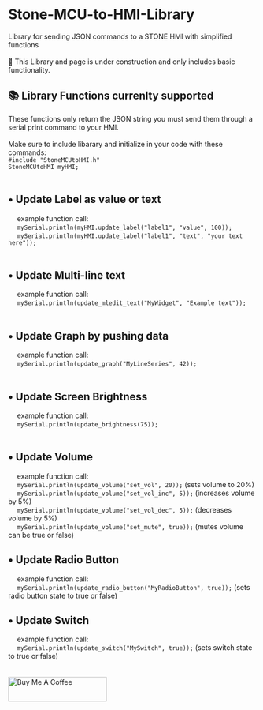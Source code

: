 # Stone-MCU-to-HMI-Library
Library for sending JSON commands to a STONE HMI with simplified functions
<br/><br/>
🚧 This Library and page is under construction and only includes basic functionality.
<br/>
<h2>📚 Library Functions currenlty supported</h2>
These functions only return the JSON string you must send them through a serial print command to your HMI.
<br/>
<br/>
Make sure to include libarary and initialize in your code with these commands:<br/>
<code>#include "StoneMCUtoHMI.h"</code>
<br/>
<code>StoneMCUtoHMI myHMI;</code>
<br/>
<br/>
<h2>•  Update Label as value or text</h2>
&emsp; example function call:<br/>
&emsp; <code>mySerial.println(myHMI.update_label("label1", "value", 100));</code>
<br/>
&emsp; <code>mySerial.println(myHMI.update_label("label1", "text", "your text here"));</code>
<br/>
<br/>
<h2>•  Update Multi-line text</h2>
&emsp; example function call:<br/>
&emsp; <code>mySerial.println(update_mledit_text("MyWidget", "Example text"));</code>
<br/>
<br/>
<h2>•  Update Graph by pushing data</h2>
&emsp; example function call:<br/>
&emsp; <code>mySerial.println(update_graph("MyLineSeries", 42));</code>
<br/>
<br/>
<h2>•  Update Screen Brightness</h2>
&emsp; example function call:<br/>
&emsp; <code>mySerial.println(update_brightness(75));</code>
<br/>
<br/>
<h2>•  Update Volume</h2>
&emsp; example function call:<br/>
&emsp; <code>mySerial.println(update_volume("set_vol", 20));</code> (sets volume to 20%)<br/>
&emsp; <code>mySerial.println(update_volume("set_vol_inc", 5));</code> (increases volume by 5%)<br/>
&emsp; <code>mySerial.println(update_volume("set_vol_dec", 5));</code> (decreases volume by 5%)<br/>
&emsp; <code>mySerial.println(update_volume("set_mute", true));</code> (mutes volume can be true or false)
<h2>•  Update Radio Button</h2>
&emsp; example function call:<br/>
&emsp; <code>mySerial.println(update_radio_button("MyRadioButton", true));</code> (sets radio button state to true or false)<br/>
<h2>•  Update Switch</h2>
&emsp; example function call:<br/>
&emsp; <code>mySerial.println(update_switch("MySwitch", true));</code> (sets switch state to true or false)<br/>
<br/>
<br/>
<a href="https://www.buymeacoffee.com/JoshMH91" target="_blank"><img src="https://cdn.buymeacoffee.com/buttons/default-yellow.png" alt="Buy Me A Coffee" height="50" width="200"></a>
